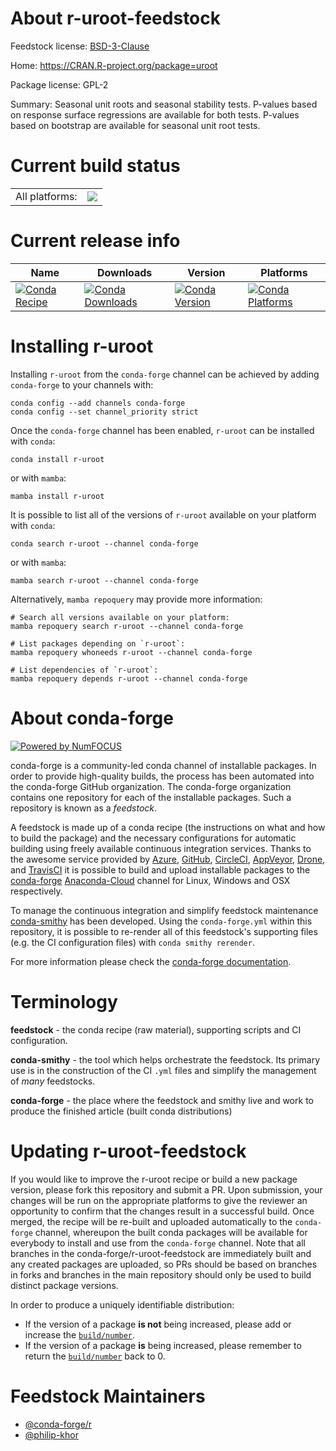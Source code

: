 About r-uroot-feedstock
=======================

Feedstock license: [BSD-3-Clause](https://github.com/conda-forge/r-uroot-feedstock/blob/main/LICENSE.txt)

Home: https://CRAN.R-project.org/package=uroot

Package license: GPL-2

Summary: Seasonal unit roots and seasonal stability tests. P-values based on response surface regressions are available for both tests. P-values based on bootstrap are available for seasonal unit root tests.

Current build status
====================


<table><tr><td>All platforms:</td>
    <td>
      <a href="https://dev.azure.com/conda-forge/feedstock-builds/_build/latest?definitionId=4280&branchName=main">
        <img src="https://dev.azure.com/conda-forge/feedstock-builds/_apis/build/status/r-uroot-feedstock?branchName=main">
      </a>
    </td>
  </tr>
</table>

Current release info
====================

| Name | Downloads | Version | Platforms |
| --- | --- | --- | --- |
| [![Conda Recipe](https://img.shields.io/badge/recipe-r--uroot-green.svg)](https://anaconda.org/conda-forge/r-uroot) | [![Conda Downloads](https://img.shields.io/conda/dn/conda-forge/r-uroot.svg)](https://anaconda.org/conda-forge/r-uroot) | [![Conda Version](https://img.shields.io/conda/vn/conda-forge/r-uroot.svg)](https://anaconda.org/conda-forge/r-uroot) | [![Conda Platforms](https://img.shields.io/conda/pn/conda-forge/r-uroot.svg)](https://anaconda.org/conda-forge/r-uroot) |

Installing r-uroot
==================

Installing `r-uroot` from the `conda-forge` channel can be achieved by adding `conda-forge` to your channels with:

```
conda config --add channels conda-forge
conda config --set channel_priority strict
```

Once the `conda-forge` channel has been enabled, `r-uroot` can be installed with `conda`:

```
conda install r-uroot
```

or with `mamba`:

```
mamba install r-uroot
```

It is possible to list all of the versions of `r-uroot` available on your platform with `conda`:

```
conda search r-uroot --channel conda-forge
```

or with `mamba`:

```
mamba search r-uroot --channel conda-forge
```

Alternatively, `mamba repoquery` may provide more information:

```
# Search all versions available on your platform:
mamba repoquery search r-uroot --channel conda-forge

# List packages depending on `r-uroot`:
mamba repoquery whoneeds r-uroot --channel conda-forge

# List dependencies of `r-uroot`:
mamba repoquery depends r-uroot --channel conda-forge
```


About conda-forge
=================

[![Powered by
NumFOCUS](https://img.shields.io/badge/powered%20by-NumFOCUS-orange.svg?style=flat&colorA=E1523D&colorB=007D8A)](https://numfocus.org)

conda-forge is a community-led conda channel of installable packages.
In order to provide high-quality builds, the process has been automated into the
conda-forge GitHub organization. The conda-forge organization contains one repository
for each of the installable packages. Such a repository is known as a *feedstock*.

A feedstock is made up of a conda recipe (the instructions on what and how to build
the package) and the necessary configurations for automatic building using freely
available continuous integration services. Thanks to the awesome service provided by
[Azure](https://azure.microsoft.com/en-us/services/devops/), [GitHub](https://github.com/),
[CircleCI](https://circleci.com/), [AppVeyor](https://www.appveyor.com/),
[Drone](https://cloud.drone.io/welcome), and [TravisCI](https://travis-ci.com/)
it is possible to build and upload installable packages to the
[conda-forge](https://anaconda.org/conda-forge) [Anaconda-Cloud](https://anaconda.org/)
channel for Linux, Windows and OSX respectively.

To manage the continuous integration and simplify feedstock maintenance
[conda-smithy](https://github.com/conda-forge/conda-smithy) has been developed.
Using the ``conda-forge.yml`` within this repository, it is possible to re-render all of
this feedstock's supporting files (e.g. the CI configuration files) with ``conda smithy rerender``.

For more information please check the [conda-forge documentation](https://conda-forge.org/docs/).

Terminology
===========

**feedstock** - the conda recipe (raw material), supporting scripts and CI configuration.

**conda-smithy** - the tool which helps orchestrate the feedstock.
                   Its primary use is in the construction of the CI ``.yml`` files
                   and simplify the management of *many* feedstocks.

**conda-forge** - the place where the feedstock and smithy live and work to
                  produce the finished article (built conda distributions)


Updating r-uroot-feedstock
==========================

If you would like to improve the r-uroot recipe or build a new
package version, please fork this repository and submit a PR. Upon submission,
your changes will be run on the appropriate platforms to give the reviewer an
opportunity to confirm that the changes result in a successful build. Once
merged, the recipe will be re-built and uploaded automatically to the
`conda-forge` channel, whereupon the built conda packages will be available for
everybody to install and use from the `conda-forge` channel.
Note that all branches in the conda-forge/r-uroot-feedstock are
immediately built and any created packages are uploaded, so PRs should be based
on branches in forks and branches in the main repository should only be used to
build distinct package versions.

In order to produce a uniquely identifiable distribution:
 * If the version of a package **is not** being increased, please add or increase
   the [``build/number``](https://docs.conda.io/projects/conda-build/en/latest/resources/define-metadata.html#build-number-and-string).
 * If the version of a package **is** being increased, please remember to return
   the [``build/number``](https://docs.conda.io/projects/conda-build/en/latest/resources/define-metadata.html#build-number-and-string)
   back to 0.

Feedstock Maintainers
=====================

* [@conda-forge/r](https://github.com/conda-forge/r/)
* [@philip-khor](https://github.com/philip-khor/)

